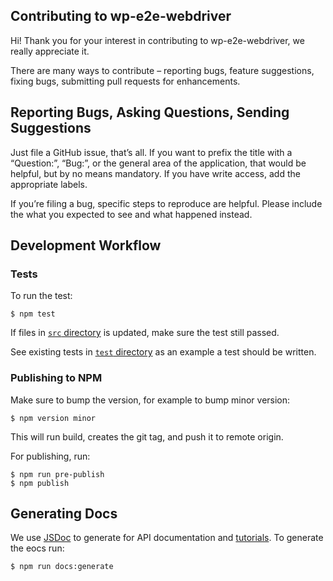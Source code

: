 ## Contributing to wp-e2e-webdriver

Hi! Thank you for your interest in contributing to wp-e2e-webdriver, we really
appreciate it.

There are many ways to contribute – reporting bugs, feature suggestions, fixing bugs,
submitting pull requests for enhancements.

## Reporting Bugs, Asking Questions, Sending Suggestions

Just file a GitHub issue, that’s all. If you want to prefix the title with a
“Question:”, “Bug:”, or the general area of the application, that would be helpful,
but by no means mandatory. If you have write access, add the appropriate labels.

If you’re filing a bug, specific steps to reproduce are helpful. Please include
the what you expected to see and what happened instead.

## Development Workflow

### Tests

To run the test:

```
$ npm test
```

If files in [`src` directory](https://github.com/woocommerce/wp-e2e-webdriver/tree/master/src)
is updated, make sure the test still passed.

See existing tests in [`test` directory](https://github.com/woocommerce/wp-e2e-webdriver/tree/master/test)
as an example a test should be written.

### Publishing to NPM

Make sure to bump the version, for example to bump minor version:

```
$ npm version minor
```

This will run build, creates the git tag, and push it to remote origin.

For publishing, run:

```
$ npm run pre-publish
$ npm publish
```

## Generating Docs

We use [JSDoc](http://usejsdoc.org/) to generate for API documentation and [tutorials](https://github.com/woocommerce/wp-e2e-webdriver/tree/master/docs/tutorials). To generate the eocs run:

```
$ npm run docs:generate
```
